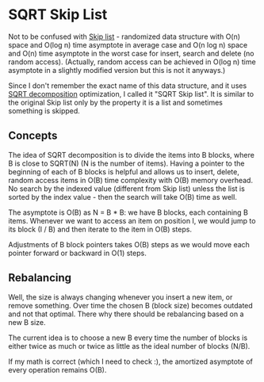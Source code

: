 SQRT Skip List
===

Not to be confused with [Skip list](http://en.wikipedia.org/wiki/Skip_list) -
randomized data structure with O(n) space and O(log n) time asymptote in average
case and O(n log n) space and O(n) time asymptote in the worst case for insert,
search and delete (no random access). (Actually, random access can be achieved
in O(log n) time asymptote in a slightly modified version but this is not it
anyways.)

Since I don't remember the exact name of this data structure, and it uses [SQRT
decomposition](http://www.quora.com/Competitive-Programming/How-does-the-technique-that-divides-N-elements-into-sqrt-N-buckets-sqrt-N-decomposition-work)
optimization, I called it "SQRT Skip list". It is similar to the original Skip
list only by the property it is a list and sometimes something is skipped.

Concepts
---

The idea of SQRT decomposition is to divide the items into B blocks, where B is
close to SQRT(N) (N is the number of items). Having a pointer to the beginning
of each of B blocks is helpful and allows us to insert, delete, random access
items in O(B) time complexity with O(B) memory overhead. No search by the
indexed value (different from Skip list) unless the list is sorted by the index
value - then the search will take O(B) time as well.

The asymptote is O(B) as N = B * B: we have B blocks, each containing B items.
Whenever we want to access an item on position I, we would jump to its block
(I / B) and then iterate to the item in O(B) steps.

Adjustments of B block pointers takes O(B) steps as we would move each
pointer forward or backward in O(1) steps.


Rebalancing
---

Well, the size is always changing whenever you insert a new item, or remove
something. Over time the chosen B (block size) becomes outdated and not that
optimal. There why there should be rebalancing based on a new B size.

The current idea is to choose a new B every time the number of blocks is either
twice as much or twice as little as the ideal number of blocks (N/B).

If my math is correct (which I need to check :), the amortized asymptote of
every operation remains O(B).


